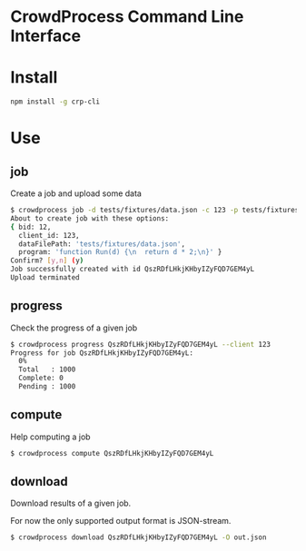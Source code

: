 # CrowdProcess Command Line Interface

# Install

```bash
npm install -g crp-cli
```

# Use

## job

Create a job and upload some data

```bash
$ crowdprocess job -d tests/fixtures/data.json -c 123 -p tests/fixtures/program.js -b 12
About to create job with these options:
{ bid: 12,
  client_id: 123,
  dataFilePath: 'tests/fixtures/data.json',
  program: 'function Run(d) {\n  return d * 2;\n}' }
Confirm? [y,n] (y)
Job successfully created with id QszRDfLHkjKHbyIZyFQD7GEM4yL
Upload terminated
```

## progress

Check the progress of a given job

```bash
$ crowdprocess progress QszRDfLHkjKHbyIZyFQD7GEM4yL --client 123
Progress for job QszRDfLHkjKHbyIZyFQD7GEM4yL:
  0%
  Total   : 1000
  Complete: 0
  Pending : 1000
```

## compute

Help computing a job

```bash
$ crowdprocess compute QszRDfLHkjKHbyIZyFQD7GEM4yL
```

## download

Download results of a given job.

For now the only supported output format is JSON-stream.

```bash
$ crowdprocess download QszRDfLHkjKHbyIZyFQD7GEM4yL -O out.json
```
